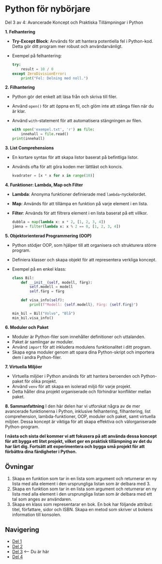 # Python för nybörjare

Del 3 av 4: Avancerade Koncept och Praktiska Tillämpningar i Python

**1. Felhantering**

- **Try-Except Block**: Används för att hantera potentiella fel i Python-kod. Detta gör ditt program mer robust och användarvänligt.
- Exempel på felhantering:

     ```python
     try:
         result = 10 / 0
     except ZeroDivisionError:
         print("Fel: Delning med noll.")
     ```

**2. Filhantering**

- Python gör det enkelt att läsa från och skriva till filer.
- Använd `open()` för att öppna en fil, och glöm inte att stänga filen när du är klar.
- Använd `with`-statement för att automatisera stängningen av filen.

     ```python
     with open('exempel.txt', 'r') as file:
         innehall = file.read()
     print(innehall)
     ```

**3. List Comprehensions**

- En kortare syntax för att skapa listor baserat på befintliga listor.
- Används ofta för att göra koden mer lättläst och koncis.

     ```python
     kvadrater = [x * x for x in range(10)]
     ```

**4. Funktioner: Lambda, Map och Filter**

- **Lambda**: Anonyma funktioner definierade med `lambda`-nyckelordet.
- **Map**: Används för att tillämpa en funktion på varje element i en lista.
- **Filter**: Används för att filtrera element i en lista baserat på ett villkor.

     ```python
     dubbla = map(lambda x: x * 2, [1, 2, 3, 4])
     jämna = filter(lambda x: x % 2 == 0, [1, 2, 3, 4])
     ```

**5. Objektorienterad Programmering (OOP)**

- Python stödjer OOP, som hjälper till att organisera och strukturera större program.
- Definiera klasser och skapa objekt för att representera verkliga koncept.
- Exempel på en enkel klass:

     ```python
     class Bil:
         def __init__(self, modell, färg):
             self.modell = modell
             self.färg = färg

         def visa_info(self):
             print(f"Modell: {self.modell}, Färg: {self.färg}")

     min_bil = Bil("Volvo", "Blå")
     min_bil.visa_info()
     ```

**6. Moduler och Paket**

- Moduler är Python-filer som innehåller definitioner och uttalanden.
- Paket är samlingar av moduler.
- Använd `import` för att inkludera modulens funktionalitet i ditt program.
- Skapa egna moduler genom att spara dina Python-skript och importera dem i andra Python-filer.

**7. Virtuella Miljöer**

- Virtuella miljöer i Python används för att hantera beroenden och Python-paket för olika projekt.
- Använd `venv` för att skapa en isolerad miljö för varje projekt.
- Detta håller dina projekt organiserade och förhindrar konflikter mellan paket.

**8. Sammanfattning**
I den här delen har vi utforskat några av de mer avancerade funktionerna i Python, inklusive felhantering, filhantering, list comprehension, lambda-funktioner, OOP, moduler och paket, samt virtuella miljöer. Dessa koncept är viktiga för att skapa effektiva och välorganiserade Python-program.

**I nästa och sista del kommer vi att fokusera på att använda dessa koncept för att bygga ett litet projekt, vilket ger en praktisk tillämpning av det du har lärt dig. Fortsätt att experimentera och bygga små projekt för att förbättra dina färdigheter i Python.**

## Övningar

1. Skapa en funktion som tar in en lista som argument och returnerar en ny lista med alla element i den ursprungliga listan som är delbara med 3.
2. Skapa en funktion som tar in en lista som argument och returnerar en ny lista med alla element i den ursprungliga listan som är delbara med ett tal som anges av användaren.
3. Skapa en klass som representarar en bok. En bok har följande attribut: titel, författare, sidor och ISBN. Skapa en metod som skriver ut bokens information till konsolen.

## Navigering

- [Del 1](./guide-del-1.md)
- [Del 2](./guide-del-2.md)
- [Del 3](./guide-del-3.md) <-- Du är här
- [Del 4](./guide-del-4.md)
